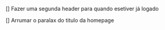 [] Fazer uma segunda header para quando esetiver já logado

[] Arrumar o paralax do titulo da homepage